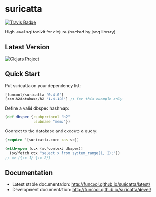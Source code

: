 # suricatta #

[![Travis Badge](https://img.shields.io/travis/funcool/suricatta.svg?style=flat)](https://travis-ci.org/funcool/suricatta "Travis Badge")

High level sql toolkit for clojure (backed by jooq library)

## Latest Version

[![Clojars Project](http://clojars.org/funcool/suricatta/latest-version.svg)](http://clojars.org/funcool/suricatta)

## Quick Start ##

Put suricatta on your dependency list:

```clojure
[funcool/suricatta "0.4.0"]
[com.h2database/h2 "1.4.187"] ;; For this example only
```

Define a valid dbspec hashmap:

```clojure
(def dbspec {:subprotocol "h2"
             :subname "mem:"})
```

Connect to the database and execute a query:

```clojure
(require '[suricatta.core :as sc])

(with-open [ctx (sc/context dbspec)]
  (sc/fetch ctx "select x from system_range(1, 2);"))
;; => [{:x 1} {:x 2}]
```


## Documentation ##

- Latest stable documentation: http://funcool.github.io/suricatta/latest/
- Development documentation: http://funcool.github.io/suricatta/devel/
